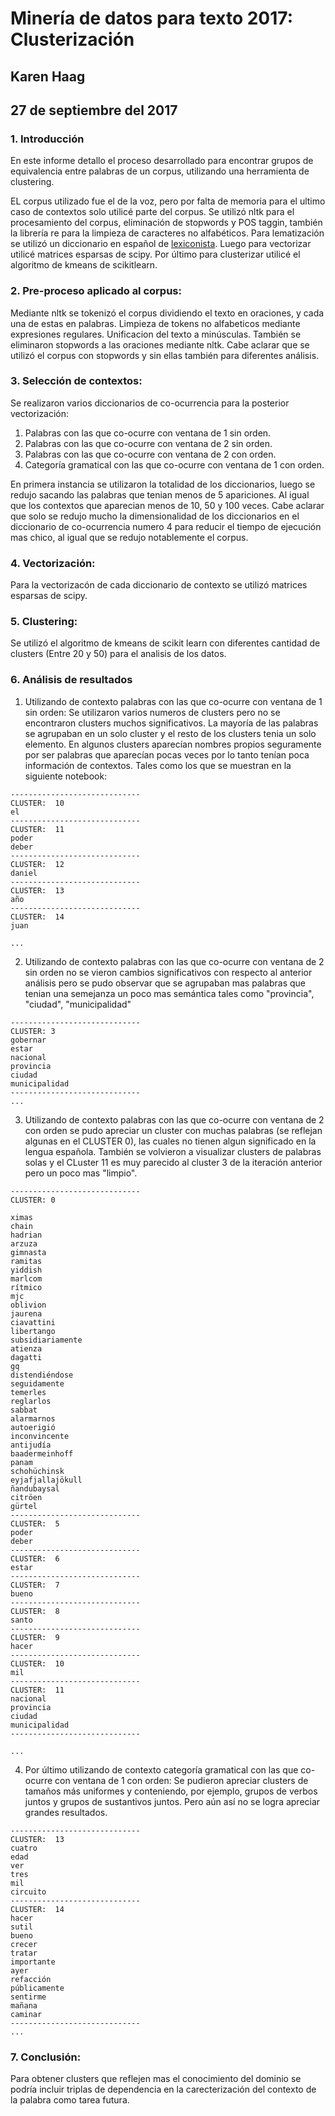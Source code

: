 **Minería de datos para texto 2017: Clusterización**
=========================================
**Karen Haag**
--------------------------
27 de septiembre del 2017
--------------------------
### 1. Introducción

En este informe detallo el proceso desarrollado para encontrar grupos de equivalencia entre palabras de un corpus, utilizando una herramienta de clustering.

EL corpus utilizado fue el de la voz, pero por falta de memoria para el ultimo caso de contextos solo utilicé parte del corpus.
Se utilizó nltk para el procesamiento del corpus, eliminación de stopwords y POS taggin, también la librería re para la limpieza de caracteres no alfabéticos. Para lematización se utilizó un diccionario en español de [lexiconista](http://www.lexiconista.com/datasets/lemmatization/). Luego para vectorizar utilicé matrices esparsas de scipy. Por último para clusterizar utilicé el algoritmo de kmeans de scikitlearn.



### 2. Pre-proceso aplicado al corpus:
Mediante nltk se tokenizó el corpus dividiendo el texto en oraciones, y cada una de estas en palabras.
Limpieza de tokens no alfabeticos mediante expresiones regulares. Unificacion del texto a minúsculas. También se eliminaron stopwords a las oraciones mediante nltk. Cabe aclarar que se utilizó el corpus con stopwords y sin ellas también para diferentes análisis.


### 3. Selección de contextos:
Se realizaron varios diccionarios de co-ocurrencia para la posterior vectorización:
1. Palabras con las que co-ocurre con ventana de 1 sin orden.
2. Palabras con las que co-ocurre con ventana de 2 sin orden.
3. Palabras con las que co-ocurre con ventana de 2 con orden.
4. Categoría gramatical con las que co-ocurre con ventana de 1 con orden.

En primera instancia se utilizaron la totalidad de los diccionarios, luego se redujo sacando las palabras que tenian menos de 5 apariciones. Al igual que los contextos que aparecian menos de 10, 50 y 100 veces. Cabe aclarar que solo se redujo mucho la dimensionalidad de los diccionarios en el diccionario de co-ocurrencia numero 4 para reducir el tiempo de ejecución mas chico, al igual que se redujo notablemente el corpus.

### 4. Vectorización:
Para la vectorizacón de cada diccionario de contexto se utilizó matrices esparsas de scipy.

### 5. Clustering:
Se utilizó el algoritmo de kmeans de scikit learn con diferentes cantidad de clusters (Entre 20 y 50) para el analisis de los datos.

### 6. Análisis de resultados
1. Utilizando de contexto palabras con las que co-ocurre con ventana de 1 sin orden:
Se utilizaron varios numeros de clusters pero no se encontraron clusters muchos significativos. La mayoría de las palabras se agrupaban en un solo cluster y el resto de los clusters tenia un solo elemento. En algunos clusters aparecían nombres propios seguramente por ser palabras que aparecían pocas veces por lo tanto tenían poca información de contextos. Tales como los que se muestran en la siguiente notebook:

```
-----------------------------
CLUSTER:  10
el
-----------------------------
CLUSTER:  11
poder
deber
-----------------------------
CLUSTER:  12
daniel
-----------------------------
CLUSTER:  13
año
-----------------------------
CLUSTER:  14
juan

...
```

2. Utilizando de contexto palabras con las que co-ocurre con ventana de 2 sin orden no se vieron cambios significativos con respecto al anterior análisis pero se pudo observar que se agrupaban mas palabras que tenian una semejanza un poco mas semántica tales como "provincia", "ciudad", "municipalidad"
 
```
-----------------------------
CLUSTER: 3
gobernar
estar
nacional
provincia
ciudad 
municipalidad
-----------------------------
...
```
3. Utilizando de contexto palabras con las que co-ocurre con ventana de 2 con orden se pudo apreciar un cluster con muchas palabras (se reflejan algunas en el CLUSTER 0), las cuales no tienen algun significado en la lengua española. También se volvieron a visualizar clusters de palabras solas y el CLuster 11  es muy parecido al cluster 3 de la iteración anterior pero un poco mas "limpio".

```
-----------------------------
CLUSTER: 0

ximas
chain
hadrian
arzuza
gimnasta
ramitas
yiddish
marlcom
rítmico
mjc
oblivion
jaurena
ciavattini
libertango
subsidiariamente
atienza
dagatti
gq
distendiéndose
seguidamente
temerles
reglarlos
sabbat
alarmarnos
autoerigió
inconvincente
antijudía
baadermeinhoff
panam
schohüchinsk
eyjafjallajökull
ñandubaysal
citröen
gürtel
-----------------------------
CLUSTER:  5
poder
deber
-----------------------------
CLUSTER:  6
estar
-----------------------------
CLUSTER:  7
bueno
-----------------------------
CLUSTER:  8
santo
-----------------------------
CLUSTER:  9
hacer
-----------------------------
CLUSTER:  10
mil
-----------------------------
CLUSTER:  11
nacional
provincia
ciudad
municipalidad
-----------------------------

...
```
4. Por último utilizando de contexto categoría gramatical con las que co-ocurre con ventana de 1 con orden:
Se pudieron apreciar clusters de tamaños más uniformes y conteniendo, por ejemplo, grupos de verbos juntos y grupos de sustantivos juntos. Pero aún así no se logra apreciar grandes resultados. 

```
-----------------------------
CLUSTER:  13
cuatro
edad
ver
tres
mil
circuito
-----------------------------
CLUSTER:  14
hacer
sutil
bueno
crecer
tratar
importante
ayer
refacción
públicamente
sentirme
mañana
caminar
-----------------------------
...
```
 ### 7. Conclusión:

Para obtener clusters que reflejen mas el conocimiento del dominio se podría incluir triplas de dependencia en la carecterización del contexto de la palabra como tarea futura.